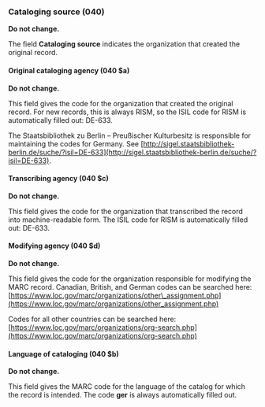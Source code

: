 ### Cataloging source (040)

**Do not change.**

The field **Cataloging source** indicates the organization that created the original record.

#### Original cataloging agency (040 $a)

**Do not change.**

This field gives the code for the organization that created the original record. For new records, this is always RISM, so the ISIL code for RISM is automatically filled out: DE-633.

The Staatsbibliothek zu Berlin – Preußischer Kulturbesitz is responsible for maintaining the codes for Germany. See [http://sigel.staatsbibliothek-berlin.de/suche/?isil=DE-633](http://sigel.staatsbibliothek-berlin.de/suche/?isil=DE-633).

#### Transcribing agency (040 $c)

**Do not change.**

This field gives the code for the organization that transcribed the record into machine-readable form. The ISIL code for RISM is automatically filled out: DE-633.

#### Modifying agency (040 $d)

**Do not change.**

This field gives the code for the organization responsible for modifying the MARC record. Canadian, British, and German codes can be searched here: [https://www.loc.gov/marc/organizations/other\_assignment.php](https://www.loc.gov/marc/organizations/other_assignment.php)

Codes for all other countries can be searched here: [https://www.loc.gov/marc/organizations/org-search.php](https://www.loc.gov/marc/organizations/org-search.php)

#### Language of cataloging (040 $b)

**Do not change.**

This field gives the MARC code for the language of the catalog for which the record is intended. The code **ger** is always automatically filled out.
